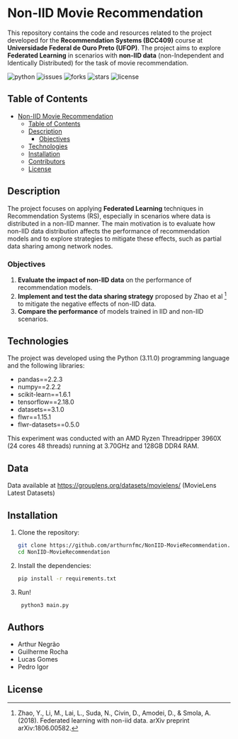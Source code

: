 # Non-IID Movie Recommendation

This repository contains the code and resources related to the project developed for the **Recommendation Systems (BCC409)** course at **Universidade Federal de Ouro Preto (UFOP)**. The project aims to explore **Federated Learning** in scenarios with **non-IID data** (non-Independent and Identically Distributed) for the task of movie recommendation.

![python](https://img.shields.io/badge/python-3.11.0-f7ca54?style=for-the-badge&logo=python)
![issues](https://img.shields.io/github/issues/arthurnfmc/RecomendacaoDeFilmesNaoIID?style=for-the-badge)
![forks](https://img.shields.io/github/forks/arthurnfmc/RecomendacaoDeFilmesNaoIID?style=for-the-badge)
![stars](https://img.shields.io/github/stars/arthurnfmc/RecomendacaoDeFilmesNaoIID?style=for-the-badge)
![license](https://img.shields.io/github/license/arthurnfmc/RecomendacaoDeFilmesNaoIID?style=for-the-badge)

## Table of Contents

- [Non-IID Movie Recommendation](#non-iid-movie-recommendation)
  - [Table of Contents](#table-of-contents)
  - [Description](#description)
    - [Objectives](#objectives)
  - [Technologies](#technologies)
  - [Installation](#installation)
  - [Contributors](#contributors)
  - [License](#license)

## Description

The project focuses on applying **Federated Learning** techniques in Recommendation Systems (RS), especially in scenarios where data is distributed in a non-IID manner. The main motivation is to evaluate how non-IID data distribution affects the performance of recommendation models and to explore strategies to mitigate these effects, such as partial data sharing among network nodes.

### Objectives

1. **Evaluate the impact of non-IID data** on the performance of recommendation models.
2. **Implement and test the data sharing strategy** proposed by Zhao et al [^1] to mitigate the negative effects of non-IID data.
   [^1]: Zhao, Y., Li, M., Lai, L., Suda, N., Civin, D., Amodei, D., & Smola, A. (2018). Federated learning with non-iid data. arXiv preprint arXiv:1806.00582.
3. **Compare the performance** of models trained in IID and non-IID scenarios.

## Technologies

The project was developed using the Python (3.11.0) programming language and the following libraries:

- pandas==2.2.3
- numpy==2.2.2
- scikit-learn==1.6.1
- tensorflow==2.18.0
- datasets==3.1.0
- flwr==1.15.1
- flwr-datasets==0.5.0

This experiment was conducted with an AMD Ryzen Threadripper 3960X (24 cores 48 threads) running at 3.70GHz and 128GB DDR4 RAM.

## Data

Data available at https://grouplens.org/datasets/movielens/ (MovieLens Latest Datasets)

## Installation

1. Clone the repository:

    ```bash
    git clone https://github.com/arthurnfmc/NonIID-MovieRecommendation.git
    cd NonIID-MovieRecommendation
    ```

2. Install the dependencies:

    ```bash
    pip install -r requirements.txt
    ```
    
3. Run!

   ```bash
    python3 main.py
    ```
   
## Authors

- Arthur Negrão
- Guilherme Rocha
- Lucas Gomes
- Pedro Igor

## License
